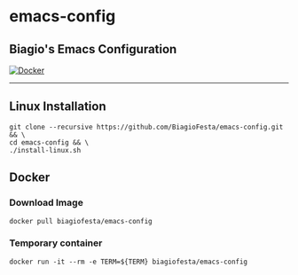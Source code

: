# emacs-config
## Biagio's Emacs Configuration

[![Docker](https://img.shields.io/badge/Docker-yes-blue.svg?logo=docker)](https://hub.docker.com/r/biagiofesta/emacs-config)

---

## Linux Installation

~~~
git clone --recursive https://github.com/BiagioFesta/emacs-config.git && \
cd emacs-config && \
./install-linux.sh
~~~

## Docker

### Download Image
~~~
docker pull biagiofesta/emacs-config
~~~

### Temporary container
~~~
docker run -it --rm -e TERM=${TERM} biagiofesta/emacs-config
~~~
